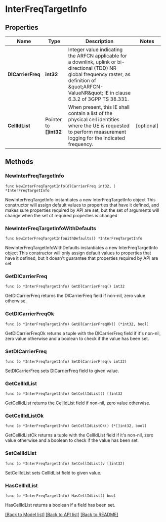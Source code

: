 # InterFreqTargetInfo

## Properties

Name | Type | Description | Notes
------------ | ------------- | ------------- | -------------
**DlCarrierFreq** | **int32** | Integer value indicating the ARFCN applicable for a downlink, uplink or bi-directional (TDD) NR global frequency raster, as definition of \&quot;ARFCN-ValueNR\&quot; IE in clause 6.3.2 of 3GPP TS 38.331.  | 
**CellIdList** | Pointer to **[]int32** | When present, this IE shall contain a list of the physical cell identities where the UE is requested to perform measurement logging for the indicated frequency.  | [optional] 

## Methods

### NewInterFreqTargetInfo

`func NewInterFreqTargetInfo(dlCarrierFreq int32, ) *InterFreqTargetInfo`

NewInterFreqTargetInfo instantiates a new InterFreqTargetInfo object
This constructor will assign default values to properties that have it defined,
and makes sure properties required by API are set, but the set of arguments
will change when the set of required properties is changed

### NewInterFreqTargetInfoWithDefaults

`func NewInterFreqTargetInfoWithDefaults() *InterFreqTargetInfo`

NewInterFreqTargetInfoWithDefaults instantiates a new InterFreqTargetInfo object
This constructor will only assign default values to properties that have it defined,
but it doesn't guarantee that properties required by API are set

### GetDlCarrierFreq

`func (o *InterFreqTargetInfo) GetDlCarrierFreq() int32`

GetDlCarrierFreq returns the DlCarrierFreq field if non-nil, zero value otherwise.

### GetDlCarrierFreqOk

`func (o *InterFreqTargetInfo) GetDlCarrierFreqOk() (*int32, bool)`

GetDlCarrierFreqOk returns a tuple with the DlCarrierFreq field if it's non-nil, zero value otherwise
and a boolean to check if the value has been set.

### SetDlCarrierFreq

`func (o *InterFreqTargetInfo) SetDlCarrierFreq(v int32)`

SetDlCarrierFreq sets DlCarrierFreq field to given value.


### GetCellIdList

`func (o *InterFreqTargetInfo) GetCellIdList() []int32`

GetCellIdList returns the CellIdList field if non-nil, zero value otherwise.

### GetCellIdListOk

`func (o *InterFreqTargetInfo) GetCellIdListOk() (*[]int32, bool)`

GetCellIdListOk returns a tuple with the CellIdList field if it's non-nil, zero value otherwise
and a boolean to check if the value has been set.

### SetCellIdList

`func (o *InterFreqTargetInfo) SetCellIdList(v []int32)`

SetCellIdList sets CellIdList field to given value.

### HasCellIdList

`func (o *InterFreqTargetInfo) HasCellIdList() bool`

HasCellIdList returns a boolean if a field has been set.


[[Back to Model list]](../README.md#documentation-for-models) [[Back to API list]](../README.md#documentation-for-api-endpoints) [[Back to README]](../README.md)


